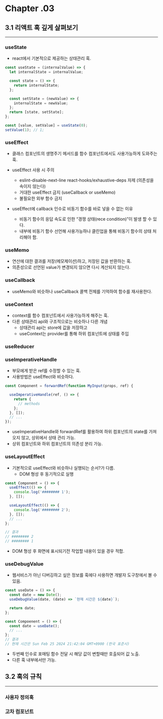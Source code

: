 # Chapter .03

## 3.1 리액트 훅 깊게 살펴보기
- - - - -
### useState
- react에서 기본적으로 제공하는 상태관리 훅.
```jsx
const useState = (internalValue) => {
  let internalState = internalValue;

  const state = () => {
    return internalState;
  };

  const setState = (newValue) => {
    internalState = newValue;
  };
  return [state, setState];
};

const [value, setValue] = useState(0);
setValue(1); // 1;
```

### useEffect
- 클래스 컴포넌트의 생명주기 메서드를 함수 컴포넌트에서도 사용가능하게 도와주는 훅.
- useEffect 사용 시 주의
  - eslint-disable-next-line react-hooks/exhaustive-deps 자제 (의존성을 속이지 않는다)
  - 거대한 useEffect 금지 (useCallback or useMemo)
  - 불필요한 외부 함수 금지

- useEffect에 callback 인수로 비동기 함수를 바로 넣을 수 없는 이유
  - 비동기 함수의 응답 속도로 인한 “경쟁 상태(rece condition)”이 발생 할 수 있다.
  - 내부에 비동기 함수 선언해 사용가능하나 클린업을 통해 비동기 함수의 상태 처리해야 함.

### useMemo
- 연산에 대한 결과를 저장(메모제이션)하고, 저장된 값을 반환하는 훅.
- 의존성으로 선언된 value가 변경되지 않으면 다시 계산되지 않는다.

### useCallback
- useMemo와 비슷하나 useCallback 콜백 전체를 기억하여 함수를 재사용한다.

### useContext
- context를 함수 컴포넌트에서 사용가능하게 해주는 훅.
- 다른 상태관리 api와 구조적으로는 비슷하나 다른 개념
  - 상태관리 api는 store에 값을 저장하고
  - useContext는 provider를 통해 하위 컴포넌트에 상태를 주입

### useReducer

### useImperativeHandle
- 부모에게 받은 ref를 수정할 수 있는 훅.
- 사용방법은 useEffect와 비슷하다.
```jsx
const Component = forwardRef(function MyInput(props, ref) {

  useImperativeHandle(ref, () => {
    return {
      // methods
    };
  }, []);
  // ...
});
```
- useImperativeHandle와 forwardRef를 활용하여 하위 컴포넌트의 state를 가져오지 않고, 상위에서 상태 관리 가능.
- 상위 컴포넌트와 하위 컴포넌트의 의존성 분리 가능.

### useLayoutEffect
- 기본적으로 useEffect와 비슷하나 실행되는 순서?가 다름.
    - DOM 형성 후 동기적으로 실행
```jsx
const Component = () => {
  useEffect(() => {	    
    console.log('######## 1');
  }, []);

  useLayoutEffect(() => {	    
    console.log('######## 2');
  }, []);
  // ...
}; 

// 결과
// ######## 2
// ######## 1
```
- DOM 형성 후 화면에 표시되기전 작업할 내용이 있을 경우 적합.

### useDebugValue
- 웹서비스가 아닌 디버깅하고 싶은 정보를 훅에다 사용하면 개발자 도구창에서 볼 수 있음.
```jsx
const useDate = () => {
  const date = new Date();
  useDebugValue(date, (date) => `현재 시간은 ${date}`);

  return date;
};

const Compoenent = () => {
  const date = useDate();	  
  // ...
};
// 결과
// 현재 시간은 Sun Feb 25 2024 21:42:04 GMT+0900 (한국 표준시)
```
- 두번째 인수로 포매팅 함수 전달 시 해당 값이 변할때만 호출되어 값 노출.
- 다른 훅 내부에서만 가능.

## 3.2 훅의 규칙
- - - - -

### 사용자 정의훅

### 고차 컴포넌트


